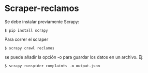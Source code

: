 # Scraper-reclamos

Se debe instalar previamente Scrapy:

```
$ pip install scrapy
```

Para correr el scraper

```
$ scrapy crawl reclamos
```

se puede añadir la opción -o para guardar los datos en un archivo. Ej:

```
$ scrapy runspider complaints -o output.json
```
